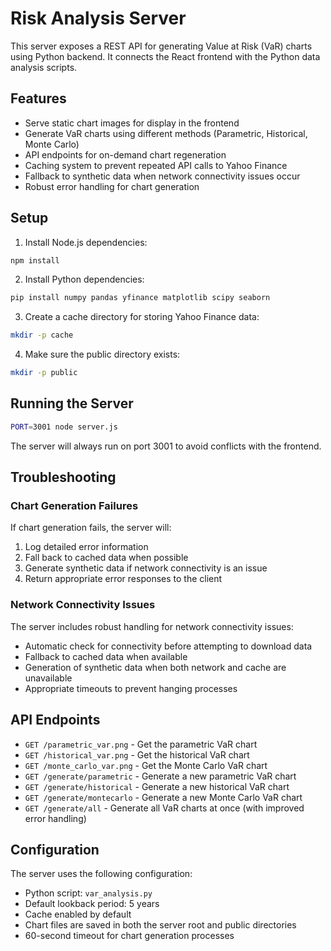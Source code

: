 # Risk Analysis Server

This server exposes a REST API for generating Value at Risk (VaR) charts using Python backend. It connects the React frontend with the Python data analysis scripts.

## Features

- Serve static chart images for display in the frontend
- Generate VaR charts using different methods (Parametric, Historical, Monte Carlo)
- API endpoints for on-demand chart regeneration
- Caching system to prevent repeated API calls to Yahoo Finance
- Fallback to synthetic data when network connectivity issues occur
- Robust error handling for chart generation

## Setup

1. Install Node.js dependencies:

```bash
npm install
```

2. Install Python dependencies:

```bash
pip install numpy pandas yfinance matplotlib scipy seaborn
```

3. Create a cache directory for storing Yahoo Finance data:

```bash
mkdir -p cache
```

4. Make sure the public directory exists:

```bash
mkdir -p public
```

## Running the Server

```bash
PORT=3001 node server.js
```

The server will always run on port 3001 to avoid conflicts with the frontend.

## Troubleshooting

### Chart Generation Failures

If chart generation fails, the server will:
1. Log detailed error information
2. Fall back to cached data when possible
3. Generate synthetic data if network connectivity is an issue
4. Return appropriate error responses to the client

### Network Connectivity Issues

The server includes robust handling for network connectivity issues:
- Automatic check for connectivity before attempting to download data
- Fallback to cached data when available
- Generation of synthetic data when both network and cache are unavailable
- Appropriate timeouts to prevent hanging processes

## API Endpoints

- `GET /parametric_var.png` - Get the parametric VaR chart
- `GET /historical_var.png` - Get the historical VaR chart
- `GET /monte_carlo_var.png` - Get the Monte Carlo VaR chart
- `GET /generate/parametric` - Generate a new parametric VaR chart
- `GET /generate/historical` - Generate a new historical VaR chart
- `GET /generate/montecarlo` - Generate a new Monte Carlo VaR chart
- `GET /generate/all` - Generate all VaR charts at once (with improved error handling)

## Configuration

The server uses the following configuration:

- Python script: `var_analysis.py`
- Default lookback period: 5 years
- Cache enabled by default
- Chart files are saved in both the server root and public directories
- 60-second timeout for chart generation processes 